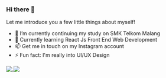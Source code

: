 ### Hi there 👋
Let me introduce you a few little things about myself!

<!-- **RayNanta/RayNanta** is a ✨ _special_ ✨ repository because its `README.md` (this file) appears on your GitHub profile.

Here are some ideas to get you started: -->

- :school_satchel: I’m currently continuing my study on SMK Telkom Malang
- 🌱 Currently learning React Js Front End Web Development
- 📫 Get me in touch on my Instagram account
- ⚡ Fun fact: I'm really into UI/UX Design

<a href="https://github.com/RayNanta/github-readme-stats">
  <img align="center" src="https://github-readme-stats.vercel.app/api?username=anuraghazra&show_icons=true&theme=synthwave" />
</a>
<a href="https://github.com/RayNanta/convoychat">
  <img align="center" src="https://github-readme-stats.vercel.app/api/pin/?username=RayNanta&repo=convoychat" />
</a>

